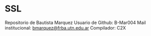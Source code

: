 # SSL

Repositorio de Bautista Marquez
Usuario de Github: B-Mar004
Mail institucional: bmarquez@frba.utn.edu.ar
Compilador: C2X
